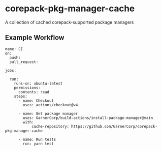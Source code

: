 # corepack-pkg-manager-cache

A collection of cached corepack-supported package managers

## Example Workflow
```
name: CI
on:
  push:
  pull_request:

jobs:

  run:
    runs-on: ubuntu-latest
    permissions:
      contents: read
    steps:
      - name: Checkout
        uses: actions/checkout@v4
        
      - name: Get package manager
        uses: GarnerCorp/build-actions/install-package-manager@main
        with:
            cache-repository: https://github.com/GarnerCorp/corepack-pkg-manager-cache

      - name: Run tests
        run: yarn test
```
